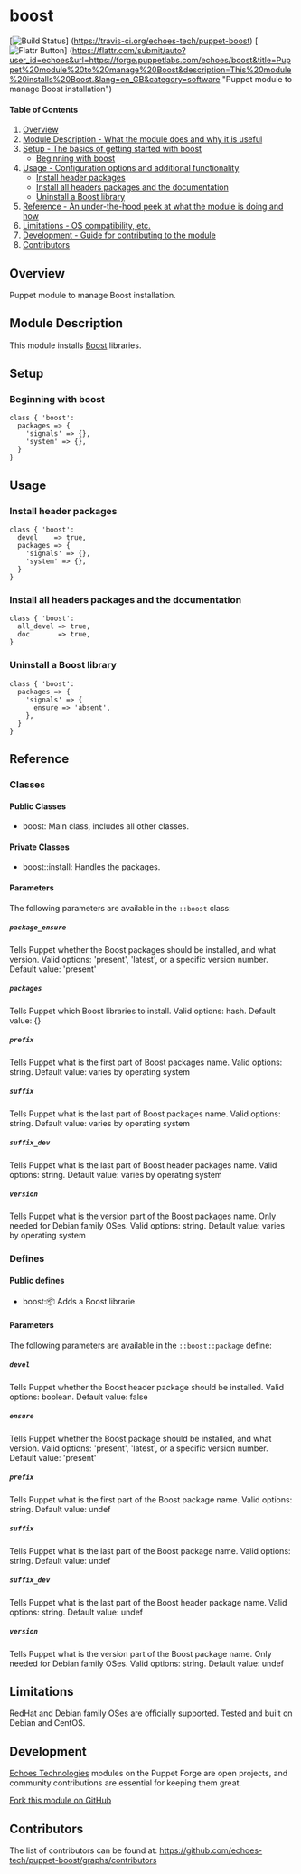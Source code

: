 # boost

[![Build Status](https://travis-ci.org/echoes-tech/puppet-boost.svg?branch=master)]
(https://travis-ci.org/echoes-tech/puppet-boost)
[![Flattr Button](https://api.flattr.com/button/flattr-badge-large.png "Flattr This!")]
(https://flattr.com/submit/auto?user_id=echoes&url=https://forge.puppetlabs.com/echoes/boost&title=Puppet%20module%20to%20manage%20Boost&description=This%20module%20installs%20Boost.&lang=en_GB&category=software "Puppet module to manage Boost installation")


#### Table of Contents

1. [Overview](#overview)
2. [Module Description - What the module does and why it is useful](#module-description)
3. [Setup - The basics of getting started with boost](#setup)
    * [Beginning with boost](#beginning-with-boost)
4. [Usage - Configuration options and additional functionality](#usage)
    * [Install header packages](#install-header-packages)
    * [Install all headers packages and the documentation](#install-all-headers-packages-and-the-documentation)
    * [Uninstall a Boost library](#uninstall-a-boost-library)
5. [Reference - An under-the-hood peek at what the module is doing and how](#reference)
6. [Limitations - OS compatibility, etc.](#limitations)
7. [Development - Guide for contributing to the module](#development)
8. [Contributors](#contributors)

## Overview

Puppet module to manage Boost installation.

## Module Description

This module installs [Boost](http://www.boost.org/) libraries.

## Setup

### Beginning with boost

```puppet
class { 'boost':
  packages => {
    'signals' => {},
    'system' => {},
  }
}
```

## Usage

### Install header packages

```puppet
class { 'boost':
  devel    => true,
  packages => {
    'signals' => {},
    'system' => {},
  }
}
```

### Install all headers packages and the documentation

```puppet
class { 'boost':
  all_devel => true,
  doc       => true,
}
```

### Uninstall a Boost library

```puppet
class { 'boost':
  packages => {
    'signals' => {
      ensure => 'absent',
    },
  }
}
```

## Reference

### Classes

#### Public Classes

* boost: Main class, includes all other classes.

#### Private Classes

* boost::install: Handles the packages.

#### Parameters

The following parameters are available in the `::boost` class:

##### `package_ensure`

Tells Puppet whether the Boost packages should be installed, and what version. Valid options: 'present', 'latest', or a specific version number. Default value: 'present'

##### `packages`

Tells Puppet which Boost libraries to install. Valid options: hash. Default value: {}

##### `prefix`

Tells Puppet what is the first part of Boost packages name. Valid options: string. Default value: varies by operating system

##### `suffix`

Tells Puppet what is the last part of Boost packages name. Valid options: string. Default value: varies by operating system

##### `suffix_dev`

Tells Puppet what is the last part of Boost header packages name. Valid options: string. Default value: varies by operating system

##### `version`

Tells Puppet what is the version part of the Boost packages name. Only needed for Debian family OSes. Valid options: string. Default value: varies by operating system

### Defines

#### Public defines

* boost::package: Adds a Boost librarie.

#### Parameters

The following parameters are available in the `::boost::package` define:

##### `devel`

Tells Puppet whether the Boost header package should be installed. Valid options: boolean. Default value: false

##### `ensure`

Tells Puppet whether the Boost package should be installed, and what version. Valid options: 'present', 'latest', or a specific version number. Default value: 'present'

##### `prefix`

Tells Puppet what is the first part of the Boost package name. Valid options: string. Default value: undef

##### `suffix`

Tells Puppet what is the last part of the Boost package name. Valid options: string. Default value: undef

##### `suffix_dev`

Tells Puppet what is the last part of the Boost header package name. Valid options: string. Default value: undef

##### `version`

Tells Puppet what is the version part of the Boost package name. Only needed for Debian family OSes. Valid options: string. Default value: undef

## Limitations

RedHat and Debian family OSes are officially supported. Tested and built on Debian and CentOS.

## Development

[Echoes Technologies](https://www.echoes-tech.com) modules on the Puppet Forge are open projects, and community contributions are essential for keeping them great.

[Fork this module on GitHub](https://github.com/echoes-tech/puppet-boost/fork)


## Contributors

The list of contributors can be found at: https://github.com/echoes-tech/puppet-boost/graphs/contributors
